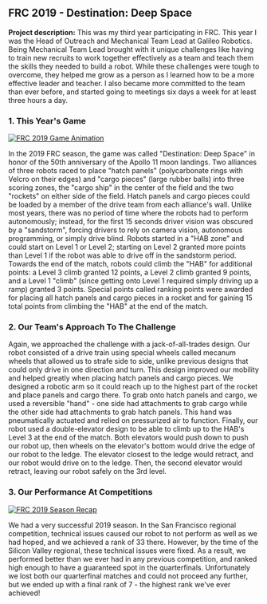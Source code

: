 ## FRC 2019 - Destination: Deep Space

**Project description:** This was my third year participating in FRC. This year I was the Head of Outreach and Mechanical Team Lead at Galileo Robotics. Being Mechanical Team Lead brought with it unique challenges like having to train new recruits to work together effectively as a team and teach them the skills they needed to build a robot. While these challenges were tough to overcome, they helped me grow as a person as I learned how to be a more effective leader and teacher. I also became more committed to the team than ever before, and started going to meetings six days a week for at least three hours a day.
### 1. This Year's Game

[![FRC 2019 Game Animation](http://img.youtube.com/vi/https://www.youtube.com/watch?v=Mew6G_og-PI/0.jpg)](http://www.youtube.com/watch?v=https://www.youtube.com/watch?v=Mew6G_og-PI "FRC 2019 Game Animation")

In the 2019 FRC season, the game was called "Destination: Deep Space" in honor of the 50th anniversary of the Apollo 11 moon landings. Two alliances of three robots raced to place "hatch panels" (polycarbonate rings with Velcro on their edges) and "cargo pieces" (large rubber balls) into three scoring zones, the "cargo ship" in the center of the field and the two "rockets" on either side of the field. Hatch panels and cargo pieces could be loaded by a member of the drive team from each alliance's wall. Unlike most years, there was no period of time where the robots had to perform autonomously; instead, for the first 15 seconds driver vision was obscured by a "sandstorm", forcing drivers to rely on camera vision, autonomous programming, or simply drive blind. Robots started in a "HAB zone" and could start on Level 1 or Level 2; starting on Level 2 granted more points than Level 1 if the robot was able to drive off in the sandstorm period. Towards the end of the match, robots could climb the "HAB" for additional points: a Level 3 climb granted 12 points, a Level 2 climb granted 9 points, and a Level 1 "climb" (since getting onto Level 1 required simply driving up a ramp) granted 3 points. Special points called ranking points were awarded for placing all hatch panels and cargo pieces in a rocket and for gaining 15 total points from climbing the "HAB" at the end of the match.

### 2. Our Team's Approach To The Challenge
Again, we approached the challenge with a jack-of-all-trades design. Our robot consisted of a drive train using special wheels called mecanum wheels that allowed us to strafe side to side, unlike previous designs that could only drive in one direction and turn. This design improved our mobility and helped greatly when placing hatch panels and cargo pieces. We designed a robotic arm so it could reach up to the highest part of the rocket and place panels and cargo there. To grab onto hatch panels and cargo, we used a reversible "hand" - one side had attachments to grab cargo while the other side had attachments to grab hatch panels. This hand was pneumatically actuated and relied on pressurized air to function. Finally, our robot used a double-elevator design to be able to climb up to the HAB's Level 3 at the end of the match. Both elevators would push down to push our robot up, then wheels on the elevator's bottom would drive the edge of our robot to the ledge. The elevator closest to the ledge would retract, and our robot would drive on to the ledge. Then, the second elevator would retract, leaving our robot safely on the 3rd level.

### 3. Our Performance At Competitions

[![FRC 2019 Season Recap](http://img.youtube.com/vi/g-eXJeuUe4M/0.jpg)](http://www.youtube.com/watch?v=g-eXJeuUe4M "FRC 2019 Season Recap")

We had a very successful 2019 season. In the San Francisco regional competition, technical issues caused our robot to not perform as well as we had hoped, and we achieved a rank of 33 there. However, by the time of the Silicon Valley regional, these technical issues were fixed. As a result, we performed better than we ever had in any previous competition, and ranked high enough to have a guaranteed spot in the quarterfinals. Unfortunately we lost both our quarterfinal matches and could not proceed any further, but we ended up with a final rank of 7 - the highest rank we've ever achieved!
